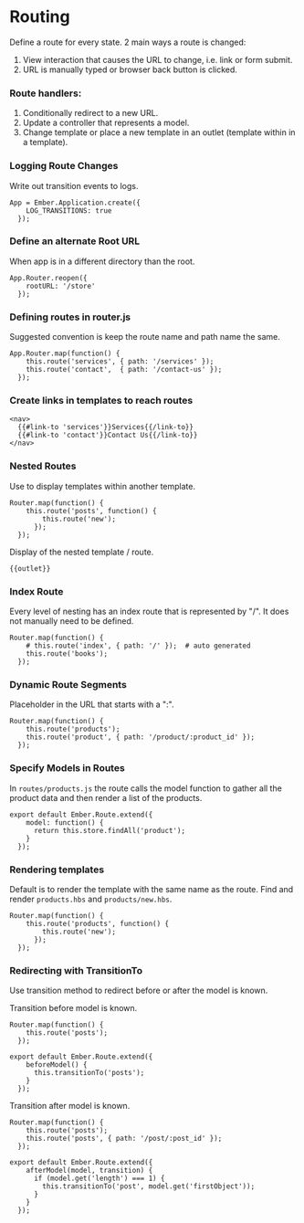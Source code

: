 # Routing
Define a route for every state.
2 main ways a route is changed:
1) View interaction that causes the URL to change, i.e. link or form submit.
2) URL is manually typed or browser back button is clicked.

### Route handlers:
1) Conditionally redirect to a new URL.
2) Update a controller that represents a model.
3) Change template or place a new template in an outlet (template within in a template).

### Logging Route Changes
Write out transition events to logs.
```
App = Ember.Application.create({
    LOG_TRANSITIONS: true
  });
```

### Define an alternate Root URL
When app is in a different directory than the root.
```
App.Router.reopen({
    rootURL: '/store'
  });
```

### Defining routes in router.js
Suggested convention is keep the route name and path name the same.
```
App.Router.map(function() {
    this.route('services', { path: '/services' });
    this.route('contact',  { path: '/contact-us' });
  });
```

### Create links in templates to reach routes
```
<nav>
  {{#link-to 'services'}}Services{{/link-to}}
  {{#link-to 'contact'}}Contact Us{{/link-to}}
</nav>
```

### Nested Routes
Use to display templates within another template.
```
Router.map(function() {
    this.route('posts', function() {
        this.route('new');
      });
  });
```

Display of the nested template / route.
```
{{outlet}}
```

### Index Route
Every level of nesting has an index route that is represented by "/".
It does not manually need to be defined.
```
Router.map(function() {
    # this.route('index', { path: '/' });  # auto generated
    this.route('books');
  });
```

### Dynamic Route Segments
Placeholder in the URL that starts with a ":".
```
Router.map(function() {
    this.route('products');
    this.route('product', { path: '/product/:product_id' });
  });
```

### Specify Models in Routes
In `routes/products.js` the route calls the model function to gather all the product data and then render a list of the products.
```
export default Ember.Route.extend({
    model: function() {
      return this.store.findAll('product');
    }
  });
```

### Rendering templates
Default is to render the template with the same name as the route.
Find and render `products.hbs` and `products/new.hbs`.
```
Router.map(function() {
    this.route('products', function() {
        this.route('new');
      });
  });
```

### Redirecting with TransitionTo
Use transition method to redirect before or after the model is known.

Transition before model is known.
```
Router.map(function() {
    this.route('posts');
  });

export default Ember.Route.extend({
    beforeModel() {
      this.transitionTo('posts');
    }
  });
```

Transition after model is known.
```
Router.map(function() {
    this.route('posts');
    this.route('posts', { path: '/post/:post_id' });
  });

export default Ember.Route.extend({
    afterModel(model, transition) {
      if (model.get('length') === 1) {
        this.transitionTo('post', model.get('firstObject'));
      }
    }
  });
```
